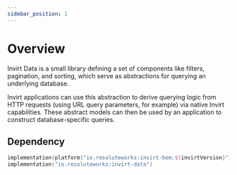 ```yaml
---
sidebar_position: 1
---
```


# Overview

Invirt Data is a small library defining a set of components like filters, pagination,
and sorting, which serve as abstractions for querying an underlying database.

Invirt applications can use this abstraction to derive querying logic from HTTP requests
(using URL query parameters, for example) via native Invirt capabilities. These abstract
models can then be used by an application to construct database-specific queries.

## Dependency
```kotlin
implementation(platform("io.resoluteworks:invirt-bom:${invirtVersion}"))
implementation("io.resoluteworks:invirt-data")
```
